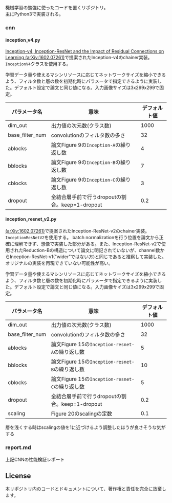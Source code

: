 機械学習の勉強に使ったコードを置くリポジトリ。  
主にPython3で実装される。

### cnn

#### inception_v4.py

[Inception-v4, Inception-ResNet and the Impact of Residual Connections on Learning (arXiv:1602.07261)](https://arxiv.org/abs/1602.07261)で提案されたInception-v4のchainer実装。`InceptionV4`クラスを使用する。

学習データ量や使えるマシンリソースに応じてネットワークサイズを縮小できるよう、フィルタ数と層の数を初期化時にパラメータで指定できるように実装した。デフォルト設定で論文と同じ値になる。入力画像サイズは3x299x299で固定。

| パラメータ名 | 意味 | デフォルト値 |
| --- | --- | --- |
| dim_out | 出力値の次元数(クラス数) | 1000 |
| base_filter_num | convolutionのフィルタ数の多さ | 32 |
| ablocks | 論文Figure 9の`Inception-A`の繰り返し数 | 4 |
| bblocks | 論文Figure 9の`Inception-B`の繰り返し数 | 7 |
| cblocks | 論文Figure 9の`Inception-C`の繰り返し数 | 3 |
| dropout | 全結合層手前で行うdropoutの割合。keep=1-dropout | 0.2 |

#### inception_resnet_v2.py

[(arXiv:1602.07261)](https://arxiv.org/abs/1602.07261)で提案されたInception-ResNet-v2のchainer実装。`InceptionResNetV2`を使用する。 
batch normalizationを行う位置を論文から正確に理解できず、想像で実装した部分がある。また、Inception-ResNet-v2で使用されたReduction-Bの構造について論文に明記されていないが、channel数からInception-ResNet-v1("wider"ではない方)と同じであると推察して実装した。  
オリジナルの実装を再現できていない可能性が高い。

学習データ量や使えるマシンリソースに応じてネットワークサイズを縮小できるよう、フィルタ数と層の数を初期化時にパラメータで指定できるように実装した。デフォルト設定で論文と同じ値になる。入力画像サイズは3x299x299で固定。

| パラメータ名 | 意味 | デフォルト値 |
| --- | --- | --- |
| dim_out | 出力値の次元数(クラス数) | 1000 |
| base_filter_num | convolutionのフィルタ数の多さ | 32 |
| ablocks | 論文Figure 15の`Inception-resnet-A`の繰り返し数 | 5 |
| bblocks | 論文Figure 15の`Inception-resnet-B`の繰り返し数 | 10 |
| cblocks | 論文Figure 15の`Inception-resnet-C`の繰り返し数 | 5 |
| dropout | 全結合層手前で行うdropoutの割合。keep=1-dropout | 0.2 |
| scaling | Figure 20のscalingの定数 | 0.1 | 

層を浅くする時はscalingの値を1に近づけるよう調整したほうが良さそうな気がする

### report.md

上記CNNの性能検証レポート


## License

本リポジトリ内のコードとドキュメントについて、著作権と責任を完全に放棄します。
